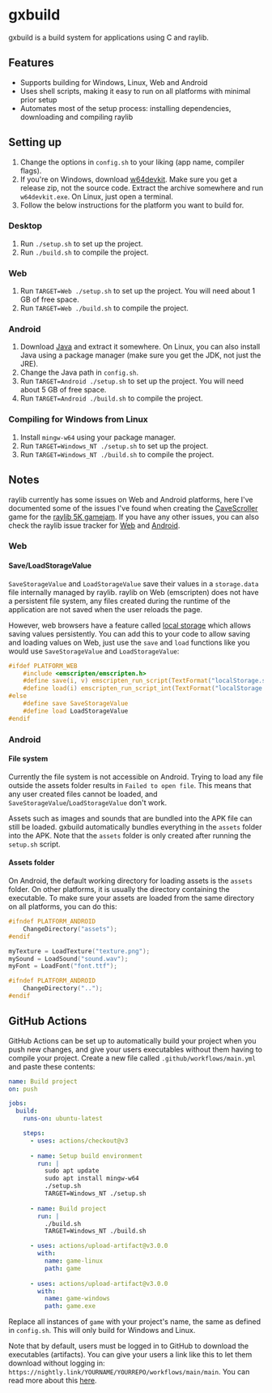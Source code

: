 # gxbuild
gxbuild is a build system for applications using C and raylib.

## Features
* Supports building for Windows, Linux, Web and Android
* Uses shell scripts, making it easy to run on all platforms with minimal prior setup
* Automates most of the setup process: installing dependencies, downloading and compiling raylib

## Setting up
1. Change the options in `config.sh` to your liking (app name, compiler flags).
2. If you're on Windows, download [w64devkit](https://github.com/skeeto/w64devkit/releases). Make sure you get a release zip, not the source code. Extract the archive somewhere and run `w64devkit.exe`. On Linux, just open a terminal.
3. Follow the below instructions for the platform you want to build for.

### Desktop
1. Run `./setup.sh` to set up the project.
2. Run `./build.sh` to compile the project.

### Web
1. Run `TARGET=Web ./setup.sh` to set up the project. You will need about 1 GB of free space.
2. Run `TARGET=Web ./build.sh` to compile the project.

### Android
1. Download [Java](https://openjdk.java.net/) and extract it somewhere. On Linux, you can also install Java using a package manager (make sure you get the JDK, not just the JRE).
2. Change the Java path in `config.sh`.
3. Run `TARGET=Android ./setup.sh` to set up the project. You will need about 5 GB of free space.
4. Run `TARGET=Android ./build.sh` to compile the project.

### Compiling for Windows from Linux
1. Install `mingw-w64` using your package manager.
2. Run `TARGET=Windows_NT ./setup.sh` to set up the project.
3. Run `TARGET=Windows_NT ./build.sh` to compile the project.

## Notes
raylib currently has some issues on Web and Android platforms, here I've documented some of the issues I've found when creating the [CaveScroller](https://github.com/gtrxAC/cavescroller) game for the [raylib 5K gamejam](https://itch.io/jam/raylib-5k-gamejam). If you have any other issues, you can also check the raylib issue tracker for [Web](https://github.com/raysan5/raylib/issues?q=is%3Aissue+label%3Ahtml5) and [Android](https://github.com/raysan5/raylib/issues?q=is%3Aissue+label%3Aandroid).

### Web

#### Save/LoadStorageValue
`SaveStorageValue` and `LoadStorageValue` save their values in a `storage.data` file internally managed by raylib. raylib on Web (emscripten) does not have a persistent file system, any files created during the runtime of the application are not saved when the user reloads the page.

However, web browsers have a feature called [local storage](https://developer.mozilla.org/en-US/docs/Web/API/Window/localStorage) which allows saving values persistently. You can add this to your code to allow saving and loading values on Web, just use the `save` and `load` functions like you would use `SaveStorageValue` and `LoadStorageValue`:
```c
#ifdef PLATFORM_WEB
	#include <emscripten/emscripten.h>
	#define save(i, v) emscripten_run_script(TextFormat("localStorage.setItem(\"%d\", %d);", i, v))
	#define load(i) emscripten_run_script_int(TextFormat("localStorage.getItem(\"%d\");", i))
#else
	#define save SaveStorageValue
	#define load LoadStorageValue
#endif
```

### Android

#### File system
Currently the file system is not accessible on Android. Trying to load any file outside the assets folder results in `Failed to open file`. This means that any user created files cannot be loaded, and `SaveStorageValue`/`LoadStorageValue` don't work.

Assets such as images and sounds that are bundled into the APK file can still be loaded. gxbuild automatically bundles everything in the `assets` folder into the APK. Note that the `assets` folder is only created after running the `setup.sh` script.

#### Assets folder
On Android, the default working directory for loading assets is the `assets` folder. On other platforms, it is usually the directory containing the executable. To make sure your assets are loaded from the same directory on all platforms, you can do this:

```c
#ifndef PLATFORM_ANDROID
	ChangeDirectory("assets");
#endif

myTexture = LoadTexture("texture.png");
mySound = LoadSound("sound.wav");
myFont = LoadFont("font.ttf");

#ifndef PLATFORM_ANDROID
	ChangeDirectory("..");
#endif
```

## GitHub Actions
GitHub Actions can be set up to automatically build your project when you push new changes, and give your users executables without them having to compile your project. Create a new file called `.github/workflows/main.yml` and paste these contents:

```yml
name: Build project
on: push

jobs:
  build:
    runs-on: ubuntu-latest

    steps:
      - uses: actions/checkout@v3
      
      - name: Setup build environment
        run: |
          sudo apt update
          sudo apt install mingw-w64
          ./setup.sh
          TARGET=Windows_NT ./setup.sh
          
      - name: Build project
        run: |
          ./build.sh
          TARGET=Windows_NT ./build.sh

      - uses: actions/upload-artifact@v3.0.0
        with:
          name: game-linux
          path: game
            
      - uses: actions/upload-artifact@v3.0.0
        with:
          name: game-windows
          path: game.exe
```

Replace all instances of `game` with your project's name, the same as defined in `config.sh`. This will only build for Windows and Linux.

Note that by default, users must be logged in to GitHub to download the executables (artifacts). You can give your users a link like this to let them download without logging in: `https://nightly.link/YOURNAME/YOURREPO/workflows/main/main`. You can read more about this [here](https://nightly.link/).